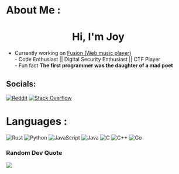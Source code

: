 # About Me :

<h1 align="center">Hi, I'm Joy</h1>

 -  Currently working  on [Fusion (Web music player)](https://playfusion.netlify.app/)<br>- Code Enthusiast || Digital Security Enthusiast || CTF Player<br>-  Fun fact **The first programmer was the daughter of a mad poet**


## Socials:
[![Reddit](https://img.shields.io/badge/Reddit-%23FF4500.svg?logo=Reddit&logoColor=white)](https://reddit.com/user/Joy0x1) [![Stack Overflow](https://img.shields.io/badge/-Stackoverflow-FE7A16?logo=stack-overflow&logoColor=white)](https://stackoverflow.com/users/20330780) 

# Languages :
![Rust](https://img.shields.io/badge/rust-%23000000.svg?style=for-the-badge&logo=rust&logoColor=white) ![Python](https://img.shields.io/badge/python-3670A0?style=for-the-badge&logo=python&logoColor=ffdd54) ![JavaScript](https://img.shields.io/badge/javascript-%23323330.svg?style=for-the-badge&logo=javascript&logoColor=%23F7DF1E) ![Java](https://img.shields.io/badge/java-%23ED8B00.svg?style=for-the-badge&logo=openjdk&logoColor=white) ![C](https://img.shields.io/badge/c-%2300599C.svg?style=for-the-badge&logo=c&logoColor=white) ![C++](https://img.shields.io/badge/c++-%2300599C.svg?style=for-the-badge&logo=c%2B%2B&logoColor=white) ![Go](https://img.shields.io/badge/go-%2300ADD8.svg?style=for-the-badge&logo=go&logoColor=white)

### Random Dev Quote
![](https://quotes-github-readme.vercel.app/api?type=horizontal&theme=radical)


